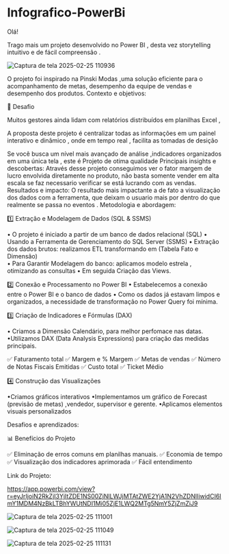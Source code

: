 # Infografico-PowerBi

Olá!

Trago mais um projeto desenvolvido no Power BI , desta vez storytelling intuitivo e de fácil compreensão .

![Captura de tela 2025-02-25 110936](https://github.com/user-attachments/assets/41f045c8-9be9-4381-96ca-fc481fbe4015)


O projeto foi inspirado na Pinski Modas ,uma solução eficiente para o acompanhamento de metas, desempenho da equipe de vendas e desempenho dos produtos.
Contexto e objetivos:

🎯 Desafio

Muitos gestores ainda lidam com relatórios distribuídos em planilhas Excel ,

A proposta deste projeto é centralizar todas as informações em um painel interativo e dinâmico , onde em tempo real , facilita as tomadas de desição

Se você busca um nível mais avançado de análise ,indicadores organizados em uma única tela , este é Projeto de otima qualidade
Principais insights e descobertas:
Através desse projeto conseguimos  ver o fator margem de lucro envolvida diretamente no produto, não basta somente vender em alta escala se faz necessario verificar se está lucrando com as vendas.
Resultados e impacto:
O resultado mais impactante a de fato a visualização dos dados  com a ferramenta, que deixam o usuario mais por dentro do que realmente se passa no eventos .
Metodologia e abordagem:

1️⃣ Extração e Modelagem de Dados (SQL & SSMS) <br>

• O projeto é iniciado a partir de um banco de dados relacional (SQL) 
• Usando a Ferramenta de Gerenciamento do SQL Server (SSMS)
• Extração dos dados brutos: realizamos ETL transformando em (Tabela Fato e Dimensão)  
• Para Garantir Modelagem do banco: aplicamos modelo estrela , otimizando as consultas
• Em seguida Criação das Views.

2️⃣ Conexão e Processamento no Power BI
• Estabelecemos a conexão entre o Power BI e o banco de dados
• Como os dados já estavam limpos e organizados, a necessidade de transformação no Power Query foi mínima.

3️⃣ Criação de Indicadores e Fórmulas (DAX)

• Criamos a Dimensão Calendário, para melhor perfomace nas datas.
•Utilizamos DAX (Data Analysis Expressions) para criação das medidas principais.

  ✅ Faturamento total 
  ✅ Margem e % Margem
  ✅ Metas de vendas
  ✅ Número de Notas Fiscais Emitidas
  ✅ Custo total
  ✅ Ticket Médio

4️⃣ Construção das Visualizações

•Criamos gráficos interativos
•Implementamos um gráfico de Forecast (previsão de metas) ,vendedor, supervisor e gerente.
•Aplicamos elementos visuais personalizados


Desafios e aprendizados:

📊 Benefícios do Projeto

  ✅ Eliminação de erros comuns em planilhas manuais.
  ✅ Economia de tempo 
  ✅ Visualização dos indicadores aprimorada
  ✅ Fácil entendimento 


Link do Projeto:

https://app.powerbi.com/view?r=eyJrIjoiN2RkZjI3YjItZDE1NS00ZjNlLWJjMTAtZWE2YjA1N2VhZDNlIiwidCI6ImY1MDM4NzBkLTBhYWUtNDI1Mi05ZjE1LWQ2MTg5NmY5ZjZmZiJ9


![Captura de tela 2025-02-25 111001](https://github.com/user-attachments/assets/00903ac3-4028-45b9-9310-47482d56666a)


![Captura de tela 2025-02-25 111049](https://github.com/user-attachments/assets/6200901e-95a3-44ca-b794-808913bedab4)


![Captura de tela 2025-02-25 111131](https://github.com/user-attachments/assets/8eab3ad5-2331-421a-8481-2eaf34279cf3)

